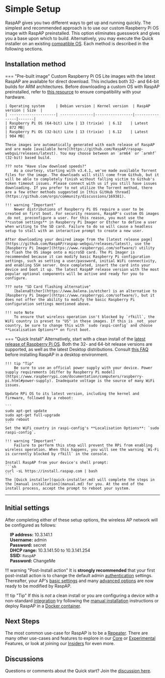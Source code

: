 # Simple Setup

RaspAP gives you two different ways to get up and running quickly. The simplest and recommended approach is to use our custom Raspberry Pi OS image with RaspAP preinstalled. This option eliminates guesswork and gives you a base upon which to build. Alternatively, you may execute the Quick installer on an existing [compatible OS](../index.md#compatible-operating-systems). Each method is described in the following sections.

## Installation method

=== "Pre-built image"
    Custom Raspberry Pi OS Lite images with the latest RaspAP are available for direct download. This includes both 32- and 64-bit builds for ARM architectures. Before downloading a custom OS with RaspAP preinstalled, refer to [this resource](https://www.raspberrypi.com/software/operating-systems/) to ensure compatibility with your hardware.


    | Operating system     | Debian version | Kernel version  | RaspAP version | Size  |
    | ---------------------| ---------------|-----------------|----------------|-------|
    | Raspberry Pi OS (64-bit) Lite | 13 (trixie)  | 6.12    | Latest         | 872 MB|
    | Raspberry Pi OS (32-bit) Lite | 13 (trixie)  | 6.12    | Latest         | 904 MB|

    These images are automatically generated with each release of RaspAP and are made [available here](https://github.com/RaspAP/raspap-webgui/releases/latest). You may choose between an `arm64` or `armhf` (32-bit) based build.

    ??? note "Have slow download speeds?"
        As a courtesy, starting with v3.4.1, we've made available Torrent files for the image. The downloads will still come from Github, but it will be able to completely finish without falling victim to Github's token timeout issues. Please connect with us if you still have issues downloading. If you prefer to not utilize the Torrent method, there are a few other methods suggested in [this GitHub thread](https://github.com/orgs/community/discussions/169381).

    !!! warning "Important"
        Newer distributions of Raspberry Pi OS require a user to be created on first boot. For security reasons, RaspAP's custom OS images _do not_ preconfigure a user. For this reason, you must use the **custom settings** in Raspberry Pi Imager or Etcher to define a user when writing to the SD card. Failure to do so will cause a headless setup to stall with an interactive prompt to create a new user. 

    After downloading your desired image from the [latest release page](https://github.com/RaspAP/raspap-webgui/releases/latest), use the [Raspberry Pi Imager](https://www.raspberrypi.com/software/) utility to flash the OS image onto a microSD card. The Pi Imager is recommended because it can modify basic Raspberry Pi configuration settings, such as setting a user/password, initial WiFi connectivity, and enabling SSH server. Once completed, insert the card into your device and boot it up. The latest RaspAP release version with the most popular optional components will be active and ready for you to configure.

    ??? note "SD Card flashing alternative"
        [balenaEtcher](https://www.balena.io/etcher) is an alternative to [Raspberry Pi Imager](https://www.raspberrypi.com/software/), but it does not offer the ability to modify the basic Raspberry Pi configuration settings mentioned above.

    !!! note Note
        To ensure that wireless operation isn't blocked by `rfkill`, the WiFi country is preset to "US" in these images. If this is _not_ your country, be sure to change this with `sudo raspi-config` and choose **Localisation Options** on first boot.

=== "Quick Install"
    Alternatively, start with a clean install of the [latest release of Raspberry Pi OS](https://www.raspberrypi.org/software/operating-systems/). Both the 32- and 64-bit release versions are supported, as well as the latest  Desktop distributions. Consult [this FAQ](../faq.md#distros) before installing RaspAP in a desktop environment.

    !!! tip "Tip"
        Be sure to use an official power supply with your device. Power supply requirements [differ by Raspberry Pi model](https://www.raspberrypi.com/documentation/computers/raspberry-pi.html#power-supply). Inadequate voltage is the source of many WiFi issues.

    Update RPi OS to its latest version, including the kernel and firmware, followed by a reboot:

    ```
    sudo apt-get update
    sudo apt-get full-upgrade
    sudo reboot
    ```
    Set the WiFi country in raspi-config's **Localisation Options**: `sudo raspi-config`.

    !!! warning "Important"
        Failure to perform this step will prevent the RPi from enabling wireless operation. When this happens, you will see the warning `Wi-Fi is currently blocked by rfkill` in the console.

    Install RaspAP from your device's shell prompt:
    ```sh
    curl -sL https://install.raspap.com | bash
    ```
    The [Quick installer](quick-installer.md) will complete the steps in the [manual installation](manual.md) for you. At the end of the install process, accept the prompt to reboot your system.

---

## Initial settings
After completing either of these setup options, the wireless AP network will be configured as follows:

&nbsp;&nbsp;&nbsp;&nbsp;**IP address:** 10.3.141.1  
&nbsp;&nbsp;&nbsp;&nbsp;**Username:** admin  
&nbsp;&nbsp;&nbsp;&nbsp;**Password:** secret  
&nbsp;&nbsp;&nbsp;&nbsp;**DHCP range:** 10.3.141.50 to 10.3.141.254  
&nbsp;&nbsp;&nbsp;&nbsp;**SSID:** `RaspAP`  
&nbsp;&nbsp;&nbsp;&nbsp;**Password:** ChangeMe  

!!! warning "Post-Install action"
    It is **strongly recommended** that your first post-install action is to change the default admin [authentication](../features-core/authentication.md) settings. Thereafter, your AP's [basic settings](../features-core/ap-basics.md) and many [advanced options](../features-core/ap-basics.md#advanced-options) are now ready to be modified by RaspAP.

!!! tip "Tip"
    If this is _not_ a clean install or you are configuring a device with a non-standard [integration](../faq.md#integrations) try following the [manual installation](manual.md) instructions or deploy RaspAP in a [Docker container](docker.md).

## Next Steps
The most common use-case for RaspAP is to be a [Repeater](../features-core/repeater.md). There are many other use-cases and features to explore in our [Core](../features-core/index.md) or [Experimental](../features-experimental/index.md) Features, or look at joining our [Insiders](../features-insiders/index.md) for even more.

## Discussions
Questions or comments about the Quick start? Join the [discussion here](https://github.com/RaspAP/raspap-webgui/discussions/).
